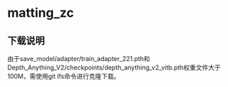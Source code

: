 # matting_zc

## 下载说明
由于save_model/adapter/train_adapter_221.pth和Depth_Anything_V2/checkpoints/depth_anything_v2_vitb.pth权重文件大于100M，需使用git lfs命令进行克隆下载。

